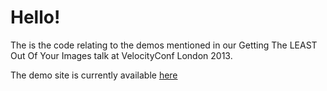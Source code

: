 # Hello!

The is the code relating to the demos mentioned in our Getting The LEAST Out Of Your Images talk at VelocityConf London 2013. 

The demo site is currently available [here](http://imageoptimizer.azurewebsites.net)